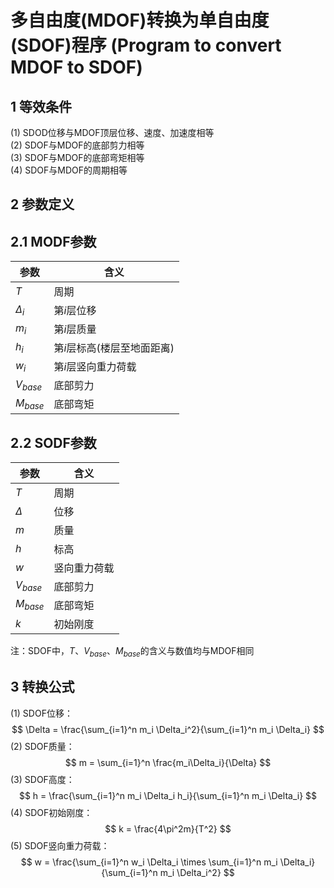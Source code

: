 # 多自由度(MDOF)转换为单自由度(SDOF)程序 (Program to convert MDOF to SDOF)

## 1 等效条件
(1) SDOD位移与MDOF顶层位移、速度、加速度相等  
(2) SDOF与MDOF的底部剪力相等  
(3) SDOF与MDOF的底部弯矩相等  
(4) SDOF与MDOF的周期相等

## 2 参数定义
## 2.1 MODF参数
| 参数 | 含义 |
| ---- | --- |
| $T$ | 周期 |
| $\Delta_i$ | 第$i$层位移 |
| $m_i$ | 第$i$层质量 |
| $h_i$ | 第$i$层标高(楼层至地面距离) |
| $w_i$ | 第$i$层竖向重力荷载 |
| $V_{base}$ | 底部剪力 |
| $M_{base}$ | 底部弯矩 |
## 2.2 SODF参数
| 参数 | 含义 |
| ---- | --- |
| $T$ | 周期 |
| $\Delta$ | 位移 |
| $m$ | 质量 |
| $h$ | 标高 |
| $w$ | 竖向重力荷载 |
| $V_{base}$ | 底部剪力 |
| $M_{base}$ | 底部弯矩 |
| $k$ | 初始刚度 |

注：SDOF中，$T$、$V_{base}$、$M_{base}$的含义与数值均与MDOF相同
## 3 转换公式
(1) SDOF位移：
$$
\Delta = \frac{\sum_{i=1}^n m_i \Delta_i^2}{\sum_{i=1}^n m_i \Delta_i}
$$
(2) SDOF质量：
$$
m = \sum_{i=1}^n \frac{m_i\Delta_i}{\Delta}
$$
(3) SDOF高度：
$$
h = \frac{\sum_{i=1}^n m_i \Delta_i h_i}{\sum_{i=1}^n m_i \Delta_i}
$$
(4) SDOF初始刚度：
$$
k = \frac{4\pi^2m}{T^2}
$$
(5) SDOF竖向重力荷载：
$$
w = \frac{\sum_{i=1}^n w_i \Delta_i \times \sum_{i=1}^n m_i \Delta_i}{\sum_{i=1}^n m_i \Delta_i^2}
$$
